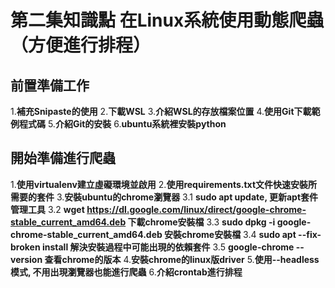 # 第二集知識點 在Linux系統使用動態爬蟲（方便進行排程）

## 前置準備工作
1.**補充Snipaste的使用**
2.**下載WSL**
3.**介紹WSL的存放檔案位置**
4.**使用Git下載範例程式碼**
5.**介紹Git的安裝**
6.**ubuntu系統裡安裝python**

## 開始準備進行爬蟲
1.**使用virtualenv建立虛礙環境並啟用**
2.**使用requirements.txt文件快速安裝所需要的套件**
3.**安裝ubuntu的chrome瀏覽器**
3.1 **sudo apt update, 更新apt套件管理工具**
3.2 **wget https://dl.google.com/linux/direct/google-chrome-stable_current_amd64.deb 下載chrome安裝檔**
3.3 **sudo dpkg -i google-chrome-stable_current_amd64.deb 安裝chrome安裝檔**
3.4 **sudo apt --fix-broken install 解決安裝過程中可能出現的依賴套件**
3.5 **google-chrome --version 查看chrome的版本**
4.**安裝chrome的linux版driver**
5.**使用--headless模式, 不用出現瀏覽器也能進行爬蟲**
6.**介紹crontab進行排程**

